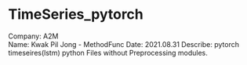 # TimeSeries_pytorch
Company: A2M <br>
Name: Kwak Pil Jong - MethodFunc
Date: 2021.08.31
Describe: pytorch timeseires(lstm) python Files without Preprocessing modules.
